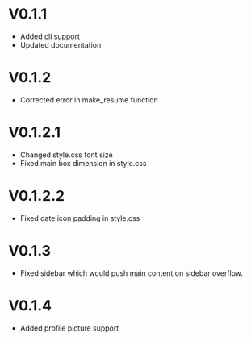 # V0.1.1

* Added cli support
* Updated documentation

# V0.1.2

* Corrected error in make_resume function

# V0.1.2.1

* Changed style.css font size
* Fixed main box dimension in style.css

# V0.1.2.2

* Fixed date icon padding in  style.css

# V0.1.3

* Fixed sidebar which would push main content on sidebar overflow.

# V0.1.4

* Added profile picture support
